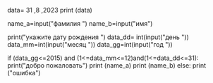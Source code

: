 data= 31 ,8 ,2023
print (data)

name_a=input("фамилия ")
name_b=input("имя")

print("укажите дату рождения ")
data_dd= int(input("день "))
data_mm=int(input("месяц "))
data_gg=int(input("год "))

if (data_gg<=2015) and (1<=data_mm<=12)and(1<=data_dd<=31):
    print("добро пожаловать")
    print (name_a)
    print (name_b)
else:
    print ("ошибка")
